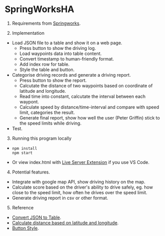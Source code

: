 # SpringWorksHA

1. Requirements from [Springworks](https://github.com/Springworks/recruitment-waypoints-challenge). 

2. Implementation
- Load JSON file to a table and show it on a web page. 
    - Press button to show the driving log.
    - Load waypoints data into table content.
    - Convert timestamp to human-friendly format.
    - Add index row for table. 
    - Style the table and button. 
- Categorise driving records and generate a driving report. 
    - Press button to show the report. 
    - Calcutate the distance of two waypoints based on coordinate of latitude and longitude. 
    - Read time into constant, calcutate the interval between each waypont. 
    - Calculate speed by distance/time-interval and compare with speed limit, categories the result. 
    - Generate final report, show how well the user (Peter Griffin) stick to the speed limits while driving. 
- Test. 

3. Running this program locally 
- 
    ```
    npm install
    npm start
    ``` 
- Or view index.html with [Live Server Extension](https://marketplace.visualstudio.com/items?itemName=ritwickdey.LiveServer) if you use VS Code.  

4. Potential features.
- Integrate with google map API, show driving history on the map. 
- Calculate score based on the driver's ability to drive safely, eg. how close to the speed limit, how often he drives over the speed limit. 
- Generate driving report in csv or other format. 

5. Reference
- [Convert JSON to Table](https://www.encodedna.com/javascript/practice-ground/default.htm?pg=convert_json_to_table_javascript).
- [Calculate distance based on latitude and longitude](https://www.geodatasource.com/developers/javascript).
- [Button Style](https://getcssscan.com/css-buttons-examples).